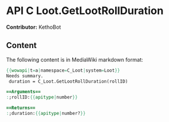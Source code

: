 # API C Loot.GetLootRollDuration

**Contributor:** KethoBot

## Content

The following content is in MediaWiki markdown format:

```mediawiki
{{wowapi|t=a|namespace=C_Loot|system=Loot}}
Needs summary.
 duration = C_Loot.GetLootRollDuration(rollID)

==Arguments==
:;rollID:{{apitype|number}}

==Returns==
:;duration:{{apitype|number?}}
```